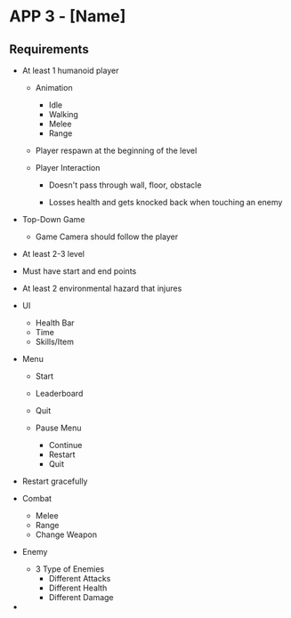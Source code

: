 # APP 3 - [Name]

## Requirements

- At least 1 humanoid player

  - Animation

    - Idle
    - Walking
    - Melee
    - Range

  - Player respawn at the beginning of the level

  - Player Interaction

    - Doesn't pass through wall, floor, obstacle

    - Losses health and gets knocked back when touching an enemy

- Top-Down Game

  - Game Camera should follow the player

- At least 2-3 level

- Must have start and end points

- At least 2 environmental hazard that injures

- UI

  - Health Bar
  - Time
  - Skills/Item

- Menu

  - Start
  - Leaderboard
  - Quit

  - Pause Menu
    - Continue
    - Restart
    - Quit

- Restart gracefully

- Combat
  
  - Melee
  - Range
  - Change Weapon

- Enemy

  - 3 Type of Enemies
    - Different Attacks
    - Different Health
    - Different Damage

- 